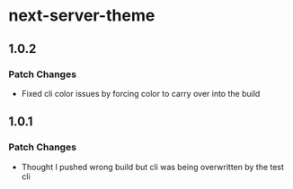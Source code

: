 # next-server-theme

## 1.0.2

### Patch Changes

-   Fixed cli color issues by forcing color to carry over into the build

## 1.0.1

### Patch Changes

-   Thought I pushed wrong build but cli was being overwritten by the test cli
